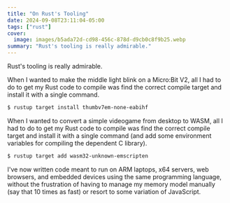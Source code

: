 ```yaml
---
title: "On Rust's Tooling"
date: 2024-09-08T23:11:04-05:00
tags: ["rust"]
cover:
  image: images/b5ada72d-cd98-456c-878d-d9cb0c8f9b25.webp
summary: "Rust's tooling is really admirable."
---
```

Rust's tooling is really admirable.

When I wanted to make the middle light blink on a Micro:Bit V2, all I had to do to get my Rust code to compile was find the correct compile target and install it with a single command.
```sh
$ rustup target install thumbv7em-none-eabihf
```

When I wanted to convert a simple videogame from desktop to WASM, all I had to do to get my Rust code to compile was find the correct compile target and install it with a single command (and add some environment variables for compiling the dependent C library).
```sh
$ rustup target add wasm32-unknown-emscripten
```

I've now written code meant to run on ARM laptops, x64 servers, web browsers, and embedded devices using the same programming language, without the frustration of having to manage my memory model manually (say that 10 times as fast) or resort to some variation of JavaScript.

